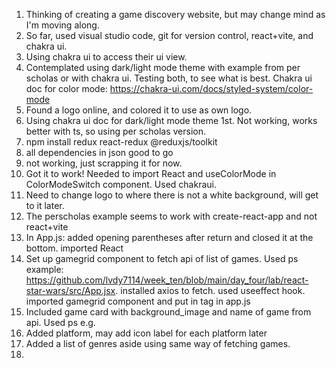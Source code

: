 1. Thinking of creating a game discovery website, but may change mind as I'm moving along.
2. So far, used visual studio code, git for version control, react+vite, and chakra ui.
3. Using chakra ui to access their ui view.
4. Contemplated using dark/light mode theme with example from per scholas or with chakra ui. Testing both, to see what is best. Chakra ui doc for color mode: https://chakra-ui.com/docs/styled-system/color-mode
5. Found a logo online, and colored it to use as own logo.
6. Using chakra ui doc for dark/light mode theme 1st. Not working, works better with ts, so using per scholas version.
7. npm install redux react-redux @reduxjs/toolkit
8. all dependencies in json good to go
9. not working, just scrapping it for now.
10. Got it to work! Needed to import React and useColorMode in ColorModeSwitch component. Used chakraui.
11. Need to change logo to where there is not a white background, will get to it later.
12. The perscholas example seems to work with create-react-app and not react+vite
13. In App.js: added opening parentheses after return and closed it at the bottom. imported React
14. Set up gamegrid component to fetch api of list of games. Used ps example:
    https://github.com/lvdy7114/week_ten/blob/main/day_four/lab/react-star-wars/src/App.jsx. installed axios to fetch. used useeffect hook. imported gamegrid component and put in tag in app.js
15. Included game card with background_image and name of game from api. Used ps e.g.
16. Added platform, may add icon label for each platform later
17. Added a list of genres aside using same way of fetching games.
18.
